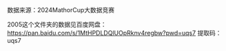 数据来源：2024MathorCup大数据竞赛

2005这个文件夹的数据见百度网盘：https://pan.baidu.com/s/1MtHPDLDQlUOpRknv4regbw?pwd=uqs7 提取码：uqs7 
